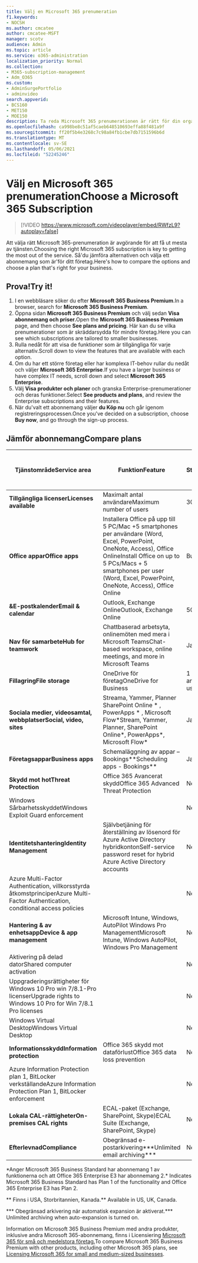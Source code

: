 ```yaml
---
title: Välj en Microsoft 365 prenumeration
f1.keywords:
- NOCSH
ms.author: cmcatee
author: cmcatee-MSFT
manager: scotv
audience: Admin
ms.topic: article
ms.service: o365-administration
localization_priority: Normal
ms.collection:
- M365-subscription-management
- Adm_O365
ms.custom:
- AdminSurgePortfolio
- adminvideo
search.appverid:
- BCS160
- MET150
- MOE150
description: Ta reda Microsoft 365 prenumerationen är rätt för din organisation.
ms.openlocfilehash: ca998be8c51af5caeb648510693effa88f481a9f
ms.sourcegitcommit: ff20f5b4e3268c7c98a84fb1cbe7db7151596b6d
ms.translationtype: MT
ms.contentlocale: sv-SE
ms.lasthandoff: 05/06/2021
ms.locfileid: "52245246"
---
```

# <a name="choose-a-microsoft-365-subscription"></a><span data-ttu-id="3cc74-103">Välj en Microsoft 365 prenumeration</span><span class="sxs-lookup"><span data-stu-id="3cc74-103">Choose a Microsoft 365 Subscription</span></span>

> [!VIDEO https://www.microsoft.com/videoplayer/embed/RWfzL9?autoplay=false]

<span data-ttu-id="3cc74-104">Att välja rätt Microsoft 365-prenumeration är avgörande för att få ut mesta av tjänsten.</span><span class="sxs-lookup"><span data-stu-id="3cc74-104">Choosing the right Microsoft 365 subscription is key to getting the most out of the service.</span></span> <span data-ttu-id="3cc74-105">Så&#39;du jämföra alternativen och välja ett abonnemang som är&#39;för ditt företag.</span><span class="sxs-lookup"><span data-stu-id="3cc74-105">Here&#39;s how to compare the options and choose a plan that&#39;s right for your business.</span></span>

## <a name="try-it"></a><span data-ttu-id="3cc74-106">Prova!</span><span class="sxs-lookup"><span data-stu-id="3cc74-106">Try it!</span></span>

1. <span data-ttu-id="3cc74-107">I en webbläsare söker du efter **Microsoft 365 Business Premium**.</span><span class="sxs-lookup"><span data-stu-id="3cc74-107">In a browser, search for  **Microsoft 365 Business Premium**.</span></span>
2. <span data-ttu-id="3cc74-108">Öppna sidan **Microsoft 365 Business Premium** och välj sedan **Visa abonnemang och priser.**</span><span class="sxs-lookup"><span data-stu-id="3cc74-108">Open the  **Microsoft 365 Business Premium**  page, and then choose  **See plans and pricing**.</span></span> <span data-ttu-id="3cc74-109">Här kan du se vilka prenumerationer som är skräddarsydda för mindre företag.</span><span class="sxs-lookup"><span data-stu-id="3cc74-109">Here you can see which subscriptions are tailored to smaller businesses.</span></span>
3. <span data-ttu-id="3cc74-110">Rulla nedåt för att visa de funktioner som är tillgängliga för varje alternativ.</span><span class="sxs-lookup"><span data-stu-id="3cc74-110">Scroll down to view the features that are available with each option.</span></span>
4. <span data-ttu-id="3cc74-111">Om du har ett större företag eller har komplexa IT-behov rullar du nedåt och väljer **Microsoft 365 Enterprise**.</span><span class="sxs-lookup"><span data-stu-id="3cc74-111">If you have a larger business or have complex IT needs, scroll down and select  **Microsoft 365 Enterprise**.</span></span>
5. <span data-ttu-id="3cc74-112">Välj  **Visa produkter och planer** och granska Enterprise-prenumerationer och deras funktioner.</span><span class="sxs-lookup"><span data-stu-id="3cc74-112">Select  **See products and plans**, and review the Enterprise subscriptions and their features.</span></span>
6. <span data-ttu-id="3cc74-113">När du&#39;valt ett abonnemang väljer  **du Köp nu** och går igenom registreringsprocessen.</span><span class="sxs-lookup"><span data-stu-id="3cc74-113">Once you&#39;ve decided on a subscription, choose  **Buy now**, and go through the sign-up process.</span></span>

## <a name="compare-plans"></a><span data-ttu-id="3cc74-114">Jämför abonnemang</span><span class="sxs-lookup"><span data-stu-id="3cc74-114">Compare plans</span></span>

| <span data-ttu-id="3cc74-115">Tjänstområde</span><span class="sxs-lookup"><span data-stu-id="3cc74-115">Service area</span></span> | <span data-ttu-id="3cc74-116">Funktion</span><span class="sxs-lookup"><span data-stu-id="3cc74-116">Feature</span></span> | <span data-ttu-id="3cc74-117">Microsoft 365 Business Standard</span><span class="sxs-lookup"><span data-stu-id="3cc74-117">Microsoft 365 Business Standard</span></span> | <span data-ttu-id="3cc74-118">Microsoft 365 Business Premium</span><span class="sxs-lookup"><span data-stu-id="3cc74-118">Microsoft 365 Business Premium</span></span> | <span data-ttu-id="3cc74-119">Office 365 Enterprise E3</span><span class="sxs-lookup"><span data-stu-id="3cc74-119">Office 365 Enterprise E3</span></span> |
| --- | --- | --- | --- | --- |
| <span data-ttu-id="3cc74-120">**Tillgängliga licenser**</span><span class="sxs-lookup"><span data-stu-id="3cc74-120">**Licenses available**</span></span> | <span data-ttu-id="3cc74-121">Maximalt antal användare</span><span class="sxs-lookup"><span data-stu-id="3cc74-121">Maximum number of users</span></span> | <span data-ttu-id="3cc74-122">300</span><span class="sxs-lookup"><span data-stu-id="3cc74-122">300</span></span> | <span data-ttu-id="3cc74-123">300</span><span class="sxs-lookup"><span data-stu-id="3cc74-123">300</span></span> | <span data-ttu-id="3cc74-124">Obegränsat</span><span class="sxs-lookup"><span data-stu-id="3cc74-124">Unlimited</span></span> |
| <span data-ttu-id="3cc74-125">**Office appar**</span><span class="sxs-lookup"><span data-stu-id="3cc74-125">**Office apps**</span></span> | <span data-ttu-id="3cc74-126">Installera Office på upp till 5 PC/Mac +5 smartphones per användare (Word, Excel, PowerPoint, OneNote, Access), Office Online</span><span class="sxs-lookup"><span data-stu-id="3cc74-126">Install Office on up to 5 PCs/Macs + 5 smartphones per user (Word, Excel, PowerPoint, OneNote, Access), Office Online</span></span> | <span data-ttu-id="3cc74-127">Business</span><span class="sxs-lookup"><span data-stu-id="3cc74-127">Business</span></span> | <span data-ttu-id="3cc74-128">Business</span><span class="sxs-lookup"><span data-stu-id="3cc74-128">Business</span></span> | <span data-ttu-id="3cc74-129">ProPlus</span><span class="sxs-lookup"><span data-stu-id="3cc74-129">ProPlus</span></span> |
| <span data-ttu-id="3cc74-130">**&amp;E-postkalender**</span><span class="sxs-lookup"><span data-stu-id="3cc74-130">**Email &amp; calendar**</span></span> | <span data-ttu-id="3cc74-131">Outlook, Exchange Online</span><span class="sxs-lookup"><span data-stu-id="3cc74-131">Outlook, Exchange Online</span></span> | <span data-ttu-id="3cc74-132">50 GB</span><span class="sxs-lookup"><span data-stu-id="3cc74-132">50 GB</span></span> | <span data-ttu-id="3cc74-133">50 GB</span><span class="sxs-lookup"><span data-stu-id="3cc74-133">50 GB</span></span> | <span data-ttu-id="3cc74-134">100 GB</span><span class="sxs-lookup"><span data-stu-id="3cc74-134">100 GB</span></span> |
| <span data-ttu-id="3cc74-135">**Nav för samarbete**</span><span class="sxs-lookup"><span data-stu-id="3cc74-135">**Hub for teamwork**</span></span> | <span data-ttu-id="3cc74-136">Chattbaserad arbetsyta, onlinemöten med mera i Microsoft Teams</span><span class="sxs-lookup"><span data-stu-id="3cc74-136">Chat-based workspace, online meetings, and more in Microsoft Teams</span></span> | <span data-ttu-id="3cc74-137">Ja</span><span class="sxs-lookup"><span data-stu-id="3cc74-137">Yes</span></span> | <span data-ttu-id="3cc74-138">Ja</span><span class="sxs-lookup"><span data-stu-id="3cc74-138">Yes</span></span> | <span data-ttu-id="3cc74-139">Ja</span><span class="sxs-lookup"><span data-stu-id="3cc74-139">Yes</span></span> |
| <span data-ttu-id="3cc74-140">**Fillagring**</span><span class="sxs-lookup"><span data-stu-id="3cc74-140">**File storage**</span></span> | <span data-ttu-id="3cc74-141">OneDrive för företag</span><span class="sxs-lookup"><span data-stu-id="3cc74-141">OneDrive for Business</span></span> | <span data-ttu-id="3cc74-142">1 TB per användare</span><span class="sxs-lookup"><span data-stu-id="3cc74-142">1 TB per user</span></span> | <span data-ttu-id="3cc74-143">1 TB per användare</span><span class="sxs-lookup"><span data-stu-id="3cc74-143">1 TB per user</span></span> | <span data-ttu-id="3cc74-144">Obegränsat</span><span class="sxs-lookup"><span data-stu-id="3cc74-144">Unlimited</span></span> |
| <span data-ttu-id="3cc74-145">**Sociala medier, videosamtal, webbplatser**</span><span class="sxs-lookup"><span data-stu-id="3cc74-145">**Social, video, sites**</span></span> | <span data-ttu-id="3cc74-146">Streama, Yammer, Planner SharePoint Online \* , PowerApps \* , Microsoft Flow\*</span><span class="sxs-lookup"><span data-stu-id="3cc74-146">Stream, Yammer, Planner, SharePoint Online\*, PowerApps\*, Microsoft Flow\*</span></span> | <span data-ttu-id="3cc74-147">Ja</span><span class="sxs-lookup"><span data-stu-id="3cc74-147">Yes</span></span> | <span data-ttu-id="3cc74-148">Ja</span><span class="sxs-lookup"><span data-stu-id="3cc74-148">Yes</span></span> | <span data-ttu-id="3cc74-149">Ja</span><span class="sxs-lookup"><span data-stu-id="3cc74-149">Yes</span></span> |
| <span data-ttu-id="3cc74-150">**Företagsappar**</span><span class="sxs-lookup"><span data-stu-id="3cc74-150">**Business apps**</span></span> | <span data-ttu-id="3cc74-151">Schemaläggning av appar – Bookings\*\*</span><span class="sxs-lookup"><span data-stu-id="3cc74-151">Scheduling apps - Bookings\*\*</span></span> | <span data-ttu-id="3cc74-152">Ja</span><span class="sxs-lookup"><span data-stu-id="3cc74-152">Yes</span></span> | <span data-ttu-id="3cc74-153">Ja</span><span class="sxs-lookup"><span data-stu-id="3cc74-153">Yes</span></span> | <span data-ttu-id="3cc74-154">Ja</span><span class="sxs-lookup"><span data-stu-id="3cc74-154">Yes</span></span> |
| <span data-ttu-id="3cc74-155">**Skydd mot hot**</span><span class="sxs-lookup"><span data-stu-id="3cc74-155">**Threat Protection**</span></span> | <span data-ttu-id="3cc74-156">Office 365 Avancerat skydd</span><span class="sxs-lookup"><span data-stu-id="3cc74-156">Office 365 Advanced Threat Protection</span></span> | <span data-ttu-id="3cc74-157">Nej</span><span class="sxs-lookup"><span data-stu-id="3cc74-157">No</span></span> | <span data-ttu-id="3cc74-158">Ja</span><span class="sxs-lookup"><span data-stu-id="3cc74-158">Yes</span></span> | <span data-ttu-id="3cc74-159">Nej</span><span class="sxs-lookup"><span data-stu-id="3cc74-159">No</span></span> |
 | <span data-ttu-id="3cc74-160">Windows Sårbarhetsskyddet</span><span class="sxs-lookup"><span data-stu-id="3cc74-160">Windows Exploit Guard enforcement</span></span>| | <span data-ttu-id="3cc74-161">Nej</span><span class="sxs-lookup"><span data-stu-id="3cc74-161">No</span></span> | <span data-ttu-id="3cc74-162">Ja</span><span class="sxs-lookup"><span data-stu-id="3cc74-162">Yes</span></span> | <span data-ttu-id="3cc74-163">Nej</span><span class="sxs-lookup"><span data-stu-id="3cc74-163">No</span></span> |
| <span data-ttu-id="3cc74-164">**Identitetshantering**</span><span class="sxs-lookup"><span data-stu-id="3cc74-164">**Identity Management**</span></span> | <span data-ttu-id="3cc74-165">Självbetjäning för återställning av lösenord för Azure Active Directory hybridkonton</span><span class="sxs-lookup"><span data-stu-id="3cc74-165">Self-service password reset for hybrid Azure Active Directory accounts</span></span> | <span data-ttu-id="3cc74-166">Nej</span><span class="sxs-lookup"><span data-stu-id="3cc74-166">No</span></span> | <span data-ttu-id="3cc74-167">Ja</span><span class="sxs-lookup"><span data-stu-id="3cc74-167">Yes</span></span> | <span data-ttu-id="3cc74-168">Nej</span><span class="sxs-lookup"><span data-stu-id="3cc74-168">No</span></span> |
 | <span data-ttu-id="3cc74-169">Azure Multi-Factor Authentication, villkorsstyrda åtkomstprinciper</span><span class="sxs-lookup"><span data-stu-id="3cc74-169">Azure Multi-Factor Authentication, conditional access policies</span></span> | | <span data-ttu-id="3cc74-170">Nej</span><span class="sxs-lookup"><span data-stu-id="3cc74-170">No</span></span> | <span data-ttu-id="3cc74-171">Ja</span><span class="sxs-lookup"><span data-stu-id="3cc74-171">Yes</span></span> | <span data-ttu-id="3cc74-172">Nej</span><span class="sxs-lookup"><span data-stu-id="3cc74-172">No</span></span> |
| <span data-ttu-id="3cc74-173">**Hantering &amp; av enhetsapp**</span><span class="sxs-lookup"><span data-stu-id="3cc74-173">**Device &amp; app management**</span></span> | <span data-ttu-id="3cc74-174">Microsoft Intune, Windows, AutoPilot Windows Pro Management</span><span class="sxs-lookup"><span data-stu-id="3cc74-174">Microsoft Intune, Windows AutoPilot, Windows Pro Management</span></span> | <span data-ttu-id="3cc74-175">Nej</span><span class="sxs-lookup"><span data-stu-id="3cc74-175">No</span></span> | <span data-ttu-id="3cc74-176">Ja</span><span class="sxs-lookup"><span data-stu-id="3cc74-176">Yes</span></span> | <span data-ttu-id="3cc74-177">Nej</span><span class="sxs-lookup"><span data-stu-id="3cc74-177">No</span></span> |
 | <span data-ttu-id="3cc74-178">Aktivering på delad dator</span><span class="sxs-lookup"><span data-stu-id="3cc74-178">Shared computer activation</span></span> | | <span data-ttu-id="3cc74-179">Nej</span><span class="sxs-lookup"><span data-stu-id="3cc74-179">No</span></span> | <span data-ttu-id="3cc74-180">Ja</span><span class="sxs-lookup"><span data-stu-id="3cc74-180">Yes</span></span> | <span data-ttu-id="3cc74-181">Ja</span><span class="sxs-lookup"><span data-stu-id="3cc74-181">Yes</span></span> |
 | <span data-ttu-id="3cc74-182">Uppgraderingsrättigheter för Windows 10 Pro win 7/8.1-Pro licenser</span><span class="sxs-lookup"><span data-stu-id="3cc74-182">Upgrade rights to Windows 10 Pro for Win 7/8.1 Pro licenses</span></span> | | <span data-ttu-id="3cc74-183">Nej</span><span class="sxs-lookup"><span data-stu-id="3cc74-183">No</span></span> | <span data-ttu-id="3cc74-184">Ja</span><span class="sxs-lookup"><span data-stu-id="3cc74-184">Yes</span></span> | <span data-ttu-id="3cc74-185">Nej</span><span class="sxs-lookup"><span data-stu-id="3cc74-185">No</span></span> |
 | <span data-ttu-id="3cc74-186">Windows Virtual Desktop</span><span class="sxs-lookup"><span data-stu-id="3cc74-186">Windows Virtual Desktop</span></span> | | <span data-ttu-id="3cc74-187">Nej</span><span class="sxs-lookup"><span data-stu-id="3cc74-187">No</span></span> | <span data-ttu-id="3cc74-188">Ja</span><span class="sxs-lookup"><span data-stu-id="3cc74-188">Yes</span></span> | <span data-ttu-id="3cc74-189">Nej</span><span class="sxs-lookup"><span data-stu-id="3cc74-189">No</span></span> |
| <span data-ttu-id="3cc74-190">**Informationsskydd**</span><span class="sxs-lookup"><span data-stu-id="3cc74-190">**Information protection**</span></span> | <span data-ttu-id="3cc74-191">Office 365 skydd mot dataförlust</span><span class="sxs-lookup"><span data-stu-id="3cc74-191">Office 365 data loss prevention</span></span> | <span data-ttu-id="3cc74-192">Nej</span><span class="sxs-lookup"><span data-stu-id="3cc74-192">No</span></span> | <span data-ttu-id="3cc74-193">Ja</span><span class="sxs-lookup"><span data-stu-id="3cc74-193">Yes</span></span> | <span data-ttu-id="3cc74-194">Ja</span><span class="sxs-lookup"><span data-stu-id="3cc74-194">Yes</span></span> |
 | <span data-ttu-id="3cc74-195">Azure Information Protection plan 1, BitLocker verkställande</span><span class="sxs-lookup"><span data-stu-id="3cc74-195">Azure Information Protection Plan 1, BitLocker enforcement</span></span> | | <span data-ttu-id="3cc74-196">Nej</span><span class="sxs-lookup"><span data-stu-id="3cc74-196">No</span></span> | <span data-ttu-id="3cc74-197">Ja</span><span class="sxs-lookup"><span data-stu-id="3cc74-197">Yes</span></span> | <span data-ttu-id="3cc74-198">Nej</span><span class="sxs-lookup"><span data-stu-id="3cc74-198">No</span></span> |
| <span data-ttu-id="3cc74-199">**Lokala CAL-rättigheter**</span><span class="sxs-lookup"><span data-stu-id="3cc74-199">**On-premises CAL rights**</span></span> | <span data-ttu-id="3cc74-200">ECAL-paket (Exchange, SharePoint, Skype)</span><span class="sxs-lookup"><span data-stu-id="3cc74-200">ECAL Suite (Exchange, SharePoint, Skype)</span></span> | <span data-ttu-id="3cc74-201">Nej</span><span class="sxs-lookup"><span data-stu-id="3cc74-201">No</span></span> | <span data-ttu-id="3cc74-202">Nej</span><span class="sxs-lookup"><span data-stu-id="3cc74-202">No</span></span> | <span data-ttu-id="3cc74-203">Ja</span><span class="sxs-lookup"><span data-stu-id="3cc74-203">Yes</span></span> |
| <span data-ttu-id="3cc74-204">**Efterlevnad**</span><span class="sxs-lookup"><span data-stu-id="3cc74-204">**Compliance**</span></span> | <span data-ttu-id="3cc74-205">Obegränsad e-postarkivering\*\*\*</span><span class="sxs-lookup"><span data-stu-id="3cc74-205">Unlimited email archiving\*\*\*</span></span> | <span data-ttu-id="3cc74-206">Nej</span><span class="sxs-lookup"><span data-stu-id="3cc74-206">No</span></span> | <span data-ttu-id="3cc74-207">Ja</span><span class="sxs-lookup"><span data-stu-id="3cc74-207">Yes</span></span> | <span data-ttu-id="3cc74-208">Ja</span><span class="sxs-lookup"><span data-stu-id="3cc74-208">Yes</span></span> |

<span data-ttu-id="3cc74-209">\*Anger Microsoft 365 Business Standard har abonnemang 1 av funktionerna och att Office 365 Enterprise E3 har abonnemang 2.</span><span class="sxs-lookup"><span data-stu-id="3cc74-209">\* Indicates Microsoft 365 Business Standard has Plan 1 of the functionality and Office 365 Enterprise E3 has Plan 2.</span></span>

<span data-ttu-id="3cc74-210">\*\* Finns i USA, Storbritannien, Kanada.</span><span class="sxs-lookup"><span data-stu-id="3cc74-210">\*\* Available in US, UK, Canada.</span></span>

<span data-ttu-id="3cc74-211">\*\*\* Obegränsad arkivering när automatisk expansion är aktiverat.</span><span class="sxs-lookup"><span data-stu-id="3cc74-211">\*\*\* Unlimited archiving when auto-expansion is turned on.</span></span>

<span data-ttu-id="3cc74-212">Information om Microsoft 365 Business Premium med andra produkter, inklusive andra Microsoft 365-abonnemang, finns i Licensiering [Microsoft 365 för små och medelstora företag.](/office365/servicedescriptions/microsoft-365-service-descriptions/licensing-microsoft-365-in-smb)</span><span class="sxs-lookup"><span data-stu-id="3cc74-212">To compare Microsoft 365 Business Premium with other products, including other Microsoft 365 plans, see [Licensing Microsoft 365 for small and medium-sized businesses](/office365/servicedescriptions/microsoft-365-service-descriptions/licensing-microsoft-365-in-smb).</span></span>

